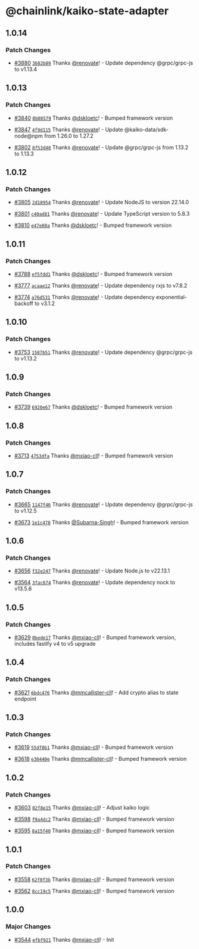 # @chainlink/kaiko-state-adapter

## 1.0.14

### Patch Changes

- [#3880](https://github.com/smartcontractkit/external-adapters-js/pull/3880) [`3682b89`](https://github.com/smartcontractkit/external-adapters-js/commit/3682b89de12b6c41c7d50a7dad939114005c876b) Thanks [@renovate](https://github.com/apps/renovate)! - Update dependency @grpc/grpc-js to v1.13.4

## 1.0.13

### Patch Changes

- [#3840](https://github.com/smartcontractkit/external-adapters-js/pull/3840) [`8b08579`](https://github.com/smartcontractkit/external-adapters-js/commit/8b085790e1fcd3543ec0ea540e1915bacd998ec4) Thanks [@dskloetc](https://github.com/dskloetc)! - Bumped framework version

- [#3847](https://github.com/smartcontractkit/external-adapters-js/pull/3847) [`4f9d115`](https://github.com/smartcontractkit/external-adapters-js/commit/4f9d1158adbccb25d70522c8f35aaf29b0d43bf4) Thanks [@renovate](https://github.com/apps/renovate)! - Update @kaiko-data/sdk-node@npm from 1.26.0 to 1.27.2

- [#3802](https://github.com/smartcontractkit/external-adapters-js/pull/3802) [`8f53d40`](https://github.com/smartcontractkit/external-adapters-js/commit/8f53d40e16f559cbb51db80ea7a79fecd53684bc) Thanks [@renovate](https://github.com/apps/renovate)! - Update @grpc/grpc-js from 1.13.2 to 1.13.3

## 1.0.12

### Patch Changes

- [#3805](https://github.com/smartcontractkit/external-adapters-js/pull/3805) [`2d18954`](https://github.com/smartcontractkit/external-adapters-js/commit/2d1895428866a279ca2464f494c5c3efcece1f3b) Thanks [@renovate](https://github.com/apps/renovate)! - Update NodeJS to version 22.14.0

- [#3801](https://github.com/smartcontractkit/external-adapters-js/pull/3801) [`c40ad81`](https://github.com/smartcontractkit/external-adapters-js/commit/c40ad81e979aed773a0dda68381bacdc6bc7f1d4) Thanks [@renovate](https://github.com/apps/renovate)! - Update TypeScript version to 5.8.3

- [#3810](https://github.com/smartcontractkit/external-adapters-js/pull/3810) [`e47e08a`](https://github.com/smartcontractkit/external-adapters-js/commit/e47e08ac2b6224751d9cf486caee7964b6f58ad9) Thanks [@dskloetc](https://github.com/dskloetc)! - Bumped framework version

## 1.0.11

### Patch Changes

- [#3788](https://github.com/smartcontractkit/external-adapters-js/pull/3788) [`ef5fdd1`](https://github.com/smartcontractkit/external-adapters-js/commit/ef5fdd152d6615ed979198d05427705a6ccb6359) Thanks [@dskloetc](https://github.com/dskloetc)! - Bumped framework version

- [#3777](https://github.com/smartcontractkit/external-adapters-js/pull/3777) [`acaae12`](https://github.com/smartcontractkit/external-adapters-js/commit/acaae123a0f5ce93fb945f2b4b59b506c7347b56) Thanks [@renovate](https://github.com/apps/renovate)! - Update dependency rxjs to v7.8.2

- [#3774](https://github.com/smartcontractkit/external-adapters-js/pull/3774) [`a76d531`](https://github.com/smartcontractkit/external-adapters-js/commit/a76d53187d9d8af2e825d2ee7b4e0548ea7a96c5) Thanks [@renovate](https://github.com/apps/renovate)! - Update dependency exponential-backoff to v3.1.2

## 1.0.10

### Patch Changes

- [#3753](https://github.com/smartcontractkit/external-adapters-js/pull/3753) [`1587b51`](https://github.com/smartcontractkit/external-adapters-js/commit/1587b51db38baab52025047a3c32bc4204f1d329) Thanks [@renovate](https://github.com/apps/renovate)! - Update dependency @grpc/grpc-js to v1.13.2

## 1.0.9

### Patch Changes

- [#3739](https://github.com/smartcontractkit/external-adapters-js/pull/3739) [`6920e67`](https://github.com/smartcontractkit/external-adapters-js/commit/6920e67081583de936806af89c44e1be807fc878) Thanks [@dskloetc](https://github.com/dskloetc)! - Bumped framework version

## 1.0.8

### Patch Changes

- [#3713](https://github.com/smartcontractkit/external-adapters-js/pull/3713) [`4753dfa`](https://github.com/smartcontractkit/external-adapters-js/commit/4753dfa17038ec4f0b8041becb216dfaec9e9f3f) Thanks [@mxiao-cll](https://github.com/mxiao-cll)! - Bumped framework version

## 1.0.7

### Patch Changes

- [#3665](https://github.com/smartcontractkit/external-adapters-js/pull/3665) [`1147f46`](https://github.com/smartcontractkit/external-adapters-js/commit/1147f46ab6680200fdcaf0bcadd2c74b86622d4d) Thanks [@renovate](https://github.com/apps/renovate)! - Update dependency @grpc/grpc-js to v1.12.5

- [#3673](https://github.com/smartcontractkit/external-adapters-js/pull/3673) [`1e1c478`](https://github.com/smartcontractkit/external-adapters-js/commit/1e1c4785e78eeeda775b6a7630594498f60ad9bf) Thanks [@Subarna-Singh](https://github.com/Subarna-Singh)! - Bumped framework version

## 1.0.6

### Patch Changes

- [#3656](https://github.com/smartcontractkit/external-adapters-js/pull/3656) [`f32e247`](https://github.com/smartcontractkit/external-adapters-js/commit/f32e2477bcc37a8e37b73676616c8d9e5dce9a45) Thanks [@renovate](https://github.com/apps/renovate)! - Update Node.js to v22.13.1

- [#3564](https://github.com/smartcontractkit/external-adapters-js/pull/3564) [`3fac674`](https://github.com/smartcontractkit/external-adapters-js/commit/3fac674cfeb93f73009959ba2ea0fbf342c3c66d) Thanks [@renovate](https://github.com/apps/renovate)! - Update dependency nock to v13.5.6

## 1.0.5

### Patch Changes

- [#3629](https://github.com/smartcontractkit/external-adapters-js/pull/3629) [`0bede17`](https://github.com/smartcontractkit/external-adapters-js/commit/0bede1726a01a0fc4c5831be521b974dfac79234) Thanks [@mxiao-cll](https://github.com/mxiao-cll)! - Bumped framework version, includes fastify v4 to v5 upgrade

## 1.0.4

### Patch Changes

- [#3621](https://github.com/smartcontractkit/external-adapters-js/pull/3621) [`6bdc476`](https://github.com/smartcontractkit/external-adapters-js/commit/6bdc4767602d74284b98980be735110efd5f768f) Thanks [@mmcallister-cll](https://github.com/mmcallister-cll)! - Add crypto alias to state endpoint

## 1.0.3

### Patch Changes

- [#3619](https://github.com/smartcontractkit/external-adapters-js/pull/3619) [`55df8b1`](https://github.com/smartcontractkit/external-adapters-js/commit/55df8b1867403001c5bb11339bb2244e6c219c3f) Thanks [@mxiao-cll](https://github.com/mxiao-cll)! - Bumped framework version

- [#3618](https://github.com/smartcontractkit/external-adapters-js/pull/3618) [`e30440e`](https://github.com/smartcontractkit/external-adapters-js/commit/e30440e20f06c72eb701ac539692815e77978a73) Thanks [@mmcallister-cll](https://github.com/mmcallister-cll)! - Bumped framework version

## 1.0.2

### Patch Changes

- [#3603](https://github.com/smartcontractkit/external-adapters-js/pull/3603) [`02f8e15`](https://github.com/smartcontractkit/external-adapters-js/commit/02f8e15558667776559da305bc50a432e6eda754) Thanks [@mxiao-cll](https://github.com/mxiao-cll)! - Adjust kaiko logic

- [#3598](https://github.com/smartcontractkit/external-adapters-js/pull/3598) [`f9a4dc2`](https://github.com/smartcontractkit/external-adapters-js/commit/f9a4dc24e77f1f5b5e967b5f2d03eb58c15ef9b2) Thanks [@mxiao-cll](https://github.com/mxiao-cll)! - Bumped framework version

- [#3595](https://github.com/smartcontractkit/external-adapters-js/pull/3595) [`8a15f40`](https://github.com/smartcontractkit/external-adapters-js/commit/8a15f408d53ccbf131e16c39faefa0ecabbe6ac7) Thanks [@mxiao-cll](https://github.com/mxiao-cll)! - Bumped framework version

## 1.0.1

### Patch Changes

- [#3558](https://github.com/smartcontractkit/external-adapters-js/pull/3558) [`62f0f3b`](https://github.com/smartcontractkit/external-adapters-js/commit/62f0f3b031052e808224b80f7cfce4073c967664) Thanks [@mxiao-cll](https://github.com/mxiao-cll)! - Bumped framework version

- [#3562](https://github.com/smartcontractkit/external-adapters-js/pull/3562) [`8cc19c5`](https://github.com/smartcontractkit/external-adapters-js/commit/8cc19c591a7db6764d49290c14aa8bbdb8eef54d) Thanks [@mxiao-cll](https://github.com/mxiao-cll)! - Bumped framework version

## 1.0.0

### Major Changes

- [#3544](https://github.com/smartcontractkit/external-adapters-js/pull/3544) [`efbf921`](https://github.com/smartcontractkit/external-adapters-js/commit/efbf921c39307c8ed5f76f261f88784de280fc35) Thanks [@mxiao-cll](https://github.com/mxiao-cll)! - Init
